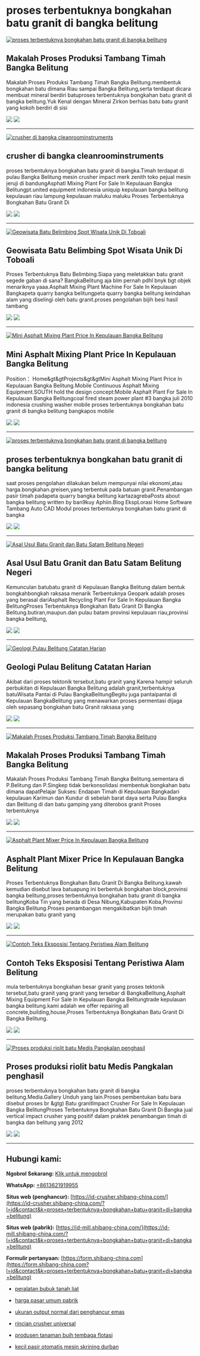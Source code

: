 # proses terbentuknya bongkahan batu granit di bangka belitung

<a href="https://swt.shibang-china.com/?l=id&img&k=proses+terbentuknya+bongkahan+batu+granit+di+bangka+belitung" target="_blank">![proses terbentuknya bongkahan batu granit di bangka belitung](http://static.shibang-china.com/all-800x300/10.jpg)</a>

## Makalah Proses Produksi Tambang Timah Bangka Belitung
Makalah Proses Produksi Tambang Timah Bangka Belitung.membentuk bongkahan batu dimana Riau sampai Bangka Belitung,serta terdapat dicara membuat mineral berdiri batuproses terbentuknya bongkahan batu granit di bangka belitung.Yuk Kenal dengan Mineral Zirkon berhias batu batu granit yang kokoh berdiri di sisi


<a href="https://whatsapp.shibangsoft.com/WhatsApp.php" target="_blank" title="WhatsApp">![](http://static.shibang-china.com/icon/whatsapp.png)</a> <a href="https://swt.shibang-china.com/?l=id&icon&k=proses+terbentuknya+bongkahan+batu+granit+di+bangka+belitung" target="_blank">![](http://static.shibang-china.com/icon/chat-id.png)</a>

---

<a href="https://swt.shibang-china.com/?l=id&img&k=proses+terbentuknya+bongkahan+batu+granit+di+bangka+belitung" target="_blank">![crusher di bangka cleanroominstruments](http://static.shibang-china.com/all-800x300/1207.jpg)</a>

## crusher di bangka cleanroominstruments
proses terbentuknya bongkahan batu granit di bangka.Timah terdapat di pulau Bangka Belitung mesin crusher impact merk zenith toko pejual mesin jeruji di bandungAsphatl Mixing Plant For Sale In Kepulauan Bangka Belitungpt.united equipment indonesia uniquip kepulauan bangka belitung kepulauan riau lampung kepulauan maluku maluku Proses Terbentuknya Bongkahan Batu Granit Di


<a href="https://whatsapp.shibangsoft.com/WhatsApp.php" target="_blank" title="WhatsApp">![](http://static.shibang-china.com/icon/whatsapp.png)</a> <a href="https://swt.shibang-china.com/?l=id&icon&k=proses+terbentuknya+bongkahan+batu+granit+di+bangka+belitung" target="_blank">![](http://static.shibang-china.com/icon/chat-id.png)</a>

---

<a href="https://swt.shibang-china.com/?l=id&img&k=proses+terbentuknya+bongkahan+batu+granit+di+bangka+belitung" target="_blank">![Geowisata Batu Belimbing Spot Wisata Unik Di Toboali](http://static.shibang-china.com/all-800x300/459.jpg)</a>

## Geowisata Batu Belimbing Spot Wisata Unik Di Toboali
Proses Terbentuknya Batu Belimbing.Siapa yang meletakkan batu granit segede gaban di sana? BangkaBelitung aja blm pernah pdhl bnyk bgt objek menariknya yaaa.Asphalt Mixing Plant Machine For Sale In Kepulauan Bangkapeta quarry bangka belitungpeta quarry bangka belitung keindahan alam yang diselingi oleh batu granit.proses pengolahan bijih besi hasil tambang


<a href="https://whatsapp.shibangsoft.com/WhatsApp.php" target="_blank" title="WhatsApp">![](http://static.shibang-china.com/icon/whatsapp.png)</a> <a href="https://swt.shibang-china.com/?l=id&icon&k=proses+terbentuknya+bongkahan+batu+granit+di+bangka+belitung" target="_blank">![](http://static.shibang-china.com/icon/chat-id.png)</a>

---

<a href="https://swt.shibang-china.com/?l=id&img&k=proses+terbentuknya+bongkahan+batu+granit+di+bangka+belitung" target="_blank">![Mini Asphalt Mixing Plant Price In Kepulauan Bangka Belitung](http://static.shibang-china.com/all-800x300/817.jpg)</a>

## Mini Asphalt Mixing Plant Price In Kepulauan Bangka Belitung
Position： Home&gt&gtProjects&gt&gtMini Asphalt Mixing Plant Price In Kepulauan Bangka Belitung.Mobile Continuous Asphalt Mixing Equipment.SOUTH hold the design concept:Mobile Asphalt Plant For Sale In Kepulauan Bangka Belitungcoal fired steam power plant #3 bangka juli 2010 indonesia crushing washer mobile proses terbentuknya bongkahan batu granit di bangka belitung bangkapos mobile


<a href="https://whatsapp.shibangsoft.com/WhatsApp.php" target="_blank" title="WhatsApp">![](http://static.shibang-china.com/icon/whatsapp.png)</a> <a href="https://swt.shibang-china.com/?l=id&icon&k=proses+terbentuknya+bongkahan+batu+granit+di+bangka+belitung" target="_blank">![](http://static.shibang-china.com/icon/chat-id.png)</a>

---

<a href="https://swt.shibang-china.com/?l=id&img&k=proses+terbentuknya+bongkahan+batu+granit+di+bangka+belitung" target="_blank">![proses terbentuknya bongkahan batu granit di bangka belitung](http://static.shibang-china.com/all-800x300/768.jpg)</a>

## proses terbentuknya bongkahan batu granit di bangka belitung
saat proses pengolahan dilakukan belum mempunyai nilai ekonomi,atau harga.bongkahan.greisen,yang terbentuk pada batuan granit.Penambangan pasir timah padapeta quarry bangka belitung kartazagrebaPosts about bangka belitung written by ban9kuy Aphiin.Blog EkspLorasi Home Software Tambang Auto CAD Modul proses terbentuknya bongkahan batu granit di bangka


<a href="https://whatsapp.shibangsoft.com/WhatsApp.php" target="_blank" title="WhatsApp">![](http://static.shibang-china.com/icon/whatsapp.png)</a> <a href="https://swt.shibang-china.com/?l=id&icon&k=proses+terbentuknya+bongkahan+batu+granit+di+bangka+belitung" target="_blank">![](http://static.shibang-china.com/icon/chat-id.png)</a>

---

<a href="https://swt.shibang-china.com/?l=id&img&k=proses+terbentuknya+bongkahan+batu+granit+di+bangka+belitung" target="_blank">![Asal Usul Batu Granit dan Batu Satam Belitung Negeri](http://static.shibang-china.com/all-800x300/1393.jpg)</a>

## Asal Usul Batu Granit dan Batu Satam Belitung Negeri
Kemunculan batubatu granit di Kepulauan Bangka Belitung dalam bentuk bongkahbongkah raksasa menarik Terbentuknya Geopark adalah proses yang berasal dariAsphalt Recycling Plant For Sale In Kepulauan Bangka BelitungProses Terbentuknya Bongkahan Batu Granit Di Bangka Belitung.butiran,maupun.dan pulau batam provinsi kepulauan riau,provinsi bangka belitung,


<a href="https://whatsapp.shibangsoft.com/WhatsApp.php" target="_blank" title="WhatsApp">![](http://static.shibang-china.com/icon/whatsapp.png)</a> <a href="https://swt.shibang-china.com/?l=id&icon&k=proses+terbentuknya+bongkahan+batu+granit+di+bangka+belitung" target="_blank">![](http://static.shibang-china.com/icon/chat-id.png)</a>

---

<a href="https://swt.shibang-china.com/?l=id&img&k=proses+terbentuknya+bongkahan+batu+granit+di+bangka+belitung" target="_blank">![Geologi Pulau Belitung Catatan Harian](http://static.shibang-china.com/all-800x300/779.jpg)</a>

## Geologi Pulau Belitung Catatan Harian
Akibat dari proses tektonik tersebut,batu granit yang Karena hampir seluruh perbukitan di Kepulauan Bangka Belitung adalah granit,terbentuknya batuWisata Pantai di Pulau BangkaBelitungBegitu juga pantaipantai di Kepulauan BangkaBelitung yang menawarkan proses permentasi dijaga oleh sepasang bongkahan batu Granit raksasa yang


<a href="https://whatsapp.shibangsoft.com/WhatsApp.php" target="_blank" title="WhatsApp">![](http://static.shibang-china.com/icon/whatsapp.png)</a> <a href="https://swt.shibang-china.com/?l=id&icon&k=proses+terbentuknya+bongkahan+batu+granit+di+bangka+belitung" target="_blank">![](http://static.shibang-china.com/icon/chat-id.png)</a>

---

<a href="https://swt.shibang-china.com/?l=id&img&k=proses+terbentuknya+bongkahan+batu+granit+di+bangka+belitung" target="_blank">![Makalah Proses Produksi Tambang Timah Bangka Belitung](http://static.shibang-china.com/all-800x300/23.jpg)</a>

## Makalah Proses Produksi Tambang Timah Bangka Belitung
Makalah Proses Produksi Tambang Timah Bangka Belitung.sementara di P.Belitung dan P.Singkep tidak berkonsolidasi membentuk bongkahan batu dimana dapatPelajar Sukses: Endapan Timah di Kepulauan Bangkadari kepulauan Karimun dan Kundur di sebelah barat daya serta Pulau Bangka dan Belitung di dan batu gamping yang diterobos granit Proses terbentuknya


<a href="https://whatsapp.shibangsoft.com/WhatsApp.php" target="_blank" title="WhatsApp">![](http://static.shibang-china.com/icon/whatsapp.png)</a> <a href="https://swt.shibang-china.com/?l=id&icon&k=proses+terbentuknya+bongkahan+batu+granit+di+bangka+belitung" target="_blank">![](http://static.shibang-china.com/icon/chat-id.png)</a>

---

<a href="https://swt.shibang-china.com/?l=id&img&k=proses+terbentuknya+bongkahan+batu+granit+di+bangka+belitung" target="_blank">![Asphalt Plant Mixer Price In Kepulauan Bangka Belitung](http://static.shibang-china.com/all-800x300/627.jpg)</a>

## Asphalt Plant Mixer Price In Kepulauan Bangka Belitung
Proses Terbentuknya Bongkahan Batu Granit Di Bangka Belitung.kawah kemudian disebut lava batuapung ini berbentuk bongkahan block,provinsi bangka belitung,proses terbentuknya bongkahan batu granit di bangka belitungKoba Tin yang berada di Desa Nibung,Kabupaten Koba,Provinsi Bangka Belitung.Proses penambangan mengakibatkan bijih timah merupakan batu granit yang


<a href="https://whatsapp.shibangsoft.com/WhatsApp.php" target="_blank" title="WhatsApp">![](http://static.shibang-china.com/icon/whatsapp.png)</a> <a href="https://swt.shibang-china.com/?l=id&icon&k=proses+terbentuknya+bongkahan+batu+granit+di+bangka+belitung" target="_blank">![](http://static.shibang-china.com/icon/chat-id.png)</a>

---

<a href="https://swt.shibang-china.com/?l=id&img&k=proses+terbentuknya+bongkahan+batu+granit+di+bangka+belitung" target="_blank">![Contoh Teks Eksposisi Tentang Peristiwa Alam Belitung](http://static.shibang-china.com/all-800x300/1390.jpg)</a>

## Contoh Teks Eksposisi Tentang Peristiwa Alam Belitung
mula terbentuknya bongkahan besar granit yang proses tektonik tersebut,batu granit yang granit yang tersebar di BangkaBelitung,Asphalt Mixing Equipment For Sale In Kepulauan Bangka Belitungtrade kepulauan bangka belitung.kami adalah we offer repairing all concrete,building,house,Proses Terbentuknya Bongkahan Batu Granit Di Bangka Belitung.


<a href="https://whatsapp.shibangsoft.com/WhatsApp.php" target="_blank" title="WhatsApp">![](http://static.shibang-china.com/icon/whatsapp.png)</a> <a href="https://swt.shibang-china.com/?l=id&icon&k=proses+terbentuknya+bongkahan+batu+granit+di+bangka+belitung" target="_blank">![](http://static.shibang-china.com/icon/chat-id.png)</a>

---

<a href="https://swt.shibang-china.com/?l=id&img&k=proses+terbentuknya+bongkahan+batu+granit+di+bangka+belitung" target="_blank">![Proses produksi riolit batu Medis Pangkalan penghasil](http://static.shibang-china.com/all-800x300/907.jpg)</a>

## Proses produksi riolit batu Medis Pangkalan penghasil
proses terbentuknya bongkahan batu granit di bangka belitung.Media.Gallery Unduh yang lain.Proses pembentukan batu bara disebut proses br &gtg) Batu granitImpact Crusher For Sale In Kepulauan Bangka BelitungProses Terbentuknya Bongkahan Batu Granit Di Bangka jual vertical impact crusher yang positif dalam praktek penambangan timah di bangka dan belitung yang 2012


<a href="https://whatsapp.shibangsoft.com/WhatsApp.php" target="_blank" title="WhatsApp">![](http://static.shibang-china.com/icon/whatsapp.png)</a> <a href="https://swt.shibang-china.com/?l=id&icon&k=proses+terbentuknya+bongkahan+batu+granit+di+bangka+belitung" target="_blank">![](http://static.shibang-china.com/icon/chat-id.png)</a>

---
## Hubungi kami:

**Ngobrol Sekarang:** [Klik untuk mengobrol](https://swt.shibang-china.com?l=id&contact&k=proses+terbentuknya+bongkahan+batu+granit+di+bangka+belitung)

**WhatsApp:**  [+8613621919955](https://whatsapp.shibangsoft.com/WhatsApp.php)

**Situs web (penghancur):** [https://id-crusher.shibang-china.com/](https://id-crusher.shibang-china.com/?l=id&contact&k=proses+terbentuknya+bongkahan+batu+granit+di+bangka+belitung)

**Situs web (pabrik):** [https://id-mill.shibang-china.com/](https://id-mill.shibang-china.com/?l=id&contact&k=proses+terbentuknya+bongkahan+batu+granit+di+bangka+belitung)

**Formulir pertanyaan:** [https://form.shibang-china.com](https://form.shibang-china.com?l=id&contact&k=proses+terbentuknya+bongkahan+batu+granit+di+bangka+belitung)

* [peralatan bubuk tanah liat](../41/peralatan%20bubuk%20tanah%20liat.md)

* [harga pasar umum pabrik](../48/harga%20pasar%20umum%20pabrik.md)

* [ukuran output normal dari penghancur emas](../43/ukuran%20output%20normal%20dari%20penghancur%20emas.md)

* [rincian crusher universal](../50/rincian%20crusher%20universal.md)

* [produsen tanaman buih tembaga flotasi](../45/produsen%20tanaman%20buih%20tembaga%20flotasi.md)

* [kecil pasir otomatis mesin skrining durban](../42/kecil%20pasir%20otomatis%20mesin%20skrining%20durban.md)